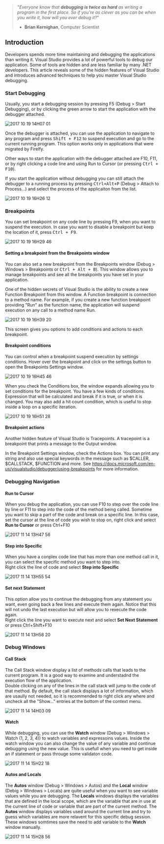 ﻿> "*Everyone know that __**debugging is twice as hard**__ as writing a program in the first place.
> So if you're as clever as you can be when you write it, how will you ever debug it?*"
> - **Brian Kernighan**, Computer Scientist

## Introduction ##
Developers spends more time maintaining and debugging the applications than writing it.
Visual Studio provides a lot of powerful tools to debug our application. Some of tools are hidden and are less familiar by many .NET developers.
This article reveals some of the hidden features of Visual Studio and introduces advanced techniques to help you master Visual Studio debugging.

### Start Debugging ###

Usually, you start a debugging session by pressing F5 (Debug > Start Debugging), or by clicking the green arrow to start the application with the debugger attached.

![2017 10 19 14H07 01](2017-10-19_14h07_01.png)

Once the debugger is attached, you can use the application to navigate to any program and press <kbd>Shift + F12</kbd> to suspend execution and go to the current running program. This option works only in applications that were migrated by Firelfy.

Other ways to start the application with the debugger attached are F10, F11, or by right clicking a code line and using Run to Cursor (or pressing <kbd>Ctrl + F10</kbd>).

If you start the application without debugging you can still attach the debugger to a running process by pressing <kbd>Ctrl+Alt+P</kbd> (Debug > Attach to Process...) and select the process of the applicaiton from the list.

![2017 10 19 16H26 12](2017-10-19_16h26_12.png)

### Breakpoints ###
You can set breakpoint on any code line by pressing F9, when you want to suspend the execution. 
In case you want to disable a breakpoint but keep the location of it, press <kbd>Ctrl + F9</kbd>.

![2017 10 19 16H29 46](2017-10-19_16h29_46.png)

#### Setting a breakpoint from the Breakpoints window ####
You can also set a new breakpoint from the Breakpoints window (Debug > Windows > Breakpoints or <kbd>Ctrl + Alt + B</kbd>).
This window allows you to manage breakpoints and see all the breakpoints you have set in your application.

One of the hidden secrets of Visual Studio is the ability to create a new Function Breakpoint from this window.
A Function breakpoint is connection to a method name. For example, if you create a new function breakpoint providing "Run" as the function name, the application will suspend execution on any call to a method name Run.

![2017 10 19 16H39 20](2017-10-19_16h39_20.png)

This screen gives you options to add conditions and actions to each breakpoint.

#### Breakpoint conditions ####

You can control when a breakpoint suspend execution by settings conditions.
Hover over the breakpoint and click on the settings button to open the Breakpoints Settings window.

![2017 10 19 16H45 46](2017-10-19_16h45_46.png)

When you check the Conditions box, the window expands allowing you to set conditions for the breakpoint.
You have a few kinds of conditions. Expression that will be calculated and break if it is true, or when it is changed.
You may also add a hit count condition, which is useful to stop inside a loop on a specific iteration.

![2017 10 19 16H51 28](2017-10-19_16h51_28.png)

#### Breakpoint actions ####

Another hidden feature of Visual Studio is Tracepoints. A tracepoint is a breakpoint that prints a message to the Output window.

In the Breakpoint Settings window, check the Actions box. You can print any string and also use special keywords in the message such as $CALLER, $CALLSTACK, $FUNCTION and more. 
See https://docs.microsoft.com/en-us/visualstudio/debugger/using-breakpoints for more information.

### Debugging Navigation ###
#### Run to Cursor ####
When you debug the application, you can use F10 to step over the code line by line or F11 to step into the code of the method being called.
Sometime you want to skip a part of the code and break on a specific line. In this case, set the cursor at the line of code you wish to stop on, right click and select **Run to Cursor** or press Ctrl+F10

![2017 11 14 13H47 56](2017-11-14_13h47_56.png)

#### Step into Specific ####
When you have a conplex code line that has more than one method call in it, you can select the specific method you want to step into.  
Right click the line of code and select **Step into Specific**

![2017 11 14 13H55 54](2017-11-14_13h55_54.png)

#### Set next Statement ####
This option allow you to continue the debugging from any statement you want, even going back a few lines and execute them again. Notice that this will not undo the last execution but will allow you to rexecute the code again.  
Right click the line you want to execute next and select **Set Next Statement** or press Ctrl+Shift+F10

![2017 11 14 13H58 20](2017-11-14_13h58_20.png)

### Debug Windows ###
#### Call Stack ####
The Call Stack window display a list of methods calls that leads to the current program. It is a good way to examine and understadnd the execution flow of the application.  
Double clicking on any of the lines in the call stack will jump to the code of that method.
By default, the call stack displays a lot of information, which are usaully not needed, so it is recommended to right click any where and uncheck all the "Show..." entries at the bottom of the context menu.

![2017 11 14 14H03 09](2017-11-14_14h03_09.png)

#### Watch ####
While debugging, you can use the **Watch** window (Debug > Windows > Watch (1, 2, 3, 4)) to watch variables and expressoins values. 
Inside the watch window you can also change the value of any variable and continue debugging using the new value. This is usefull when you need to get inside an if statement or pass througe some validaton code.

![2017 11 14 15H22 18](2017-11-14_15h22_18.png)

#### Autos and Locals ####
The **Autos** window (Debug > Windows > Autos) and the **Local** window (Debig > Windows > Locals) are quite useful when you want to see variable values while you are debugging.
The **Locals** windows displays the variables that are defined in the local scope, which are the variable that are in use at the current line of code or variable that are part of the current method.
The **Autos** window displays variables used around the current line and try to guess which variables are more relavent for this specific debug session.
These windows somtimes save the need to add variable to the **Watch** window manually.

![2017 11 14 15H28 56](2017-11-14_15h28_56.png)


